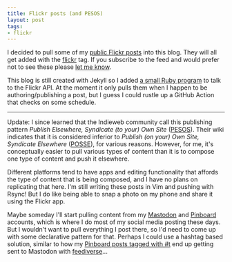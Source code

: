 ```yaml
---
title: Flickr posts (and PESOS)
layout: post
tags:
- flickr
---
```


I decided to pull some of my [public Flickr posts](https://www.flickr.com/photos/inkdroid) into this blog. They will all get added with the [flickr](https://inkdroid.org/tag/flickr/) tag. If you subscribe to the feed and would prefer not to see these please [let me know](mailto:ehs@pobox.com). 

This blog is still created with Jekyll so I added [a small Ruby program](https://github.com/edsu/inkdroid.org/blob/main/_scripts/flickr.rb) to talk to the Flickr API. At the moment it only pulls them when I happen to be authoring/publishing a post, but I guess I could rustle up a GitHub Action that checks on some schedule.

---

Update: I since learned that the Indieweb community call this publishing pattern *Publish Elsewhere, Syndicate (to your) Own Site* ([PESOS]). Their wiki indicates that it is considered inferior to *Publish (on your) Own Site, Syndicate Elsewhere* ([POSSE]), for various reasons. However, for me, it's conceptually easier to pull various types of content than it is to compose one type of content and push it elsewhere.

Different platforms tend to have apps and editing functionality that affords the type of content that is being composed, and I have no plans on replicating that here. I'm still writing these posts in Vim and pushing with Rsync! But I do like being able to snap a photo on my phone and share it using the Flickr app.

Maybe someday I'll start pulling content from my [Mastodon] and [Pinboard] accounts, which is where I do most of my social media posting these days. But I wouldn't want to pull everything I post there, so I'd need to come up with some declarative pattern for that. Perhaps I could use a hashtag based solution, similar to how my [Pinboard posts tagged with #t] end up getting sent to Mastodon with [feediverse]...

[PESOS]: https://indieweb.org/PESOS
[POSSE]: https://indieweb.org/POSSE
[Mastodon]: https://social.coop/@edsu
[Pinboard]: https://pinboard.in/u:edsu
[feediverse]: https://pypi.org/project/feediverse/
[Pinboard posts tagged with #t]: https://pinboard.in/u:edsu/t:t

